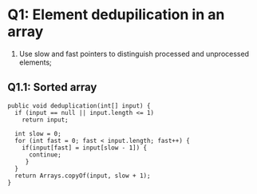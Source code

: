 # Q1: Element dedupilication in an array  
1. Use slow and fast pointers to distinguish processed and unprocessed elements;  


## Q1.1: Sorted array

```
public void deduplication(int[] input) {
  if (input == null || input.length <= 1)
    return input;
  
  int slow = 0;
  for (int fast = 0; fast < input.length; fast++) {
    if(input[fast] = input[slow - 1]) {
      continue;
     }
  }
  return Arrays.copyOf(input, slow + 1);
}
```

